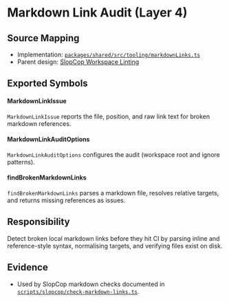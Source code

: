 # Markdown Link Audit (Layer 4)

## Source Mapping
- Implementation: [`packages/shared/src/tooling/markdownLinks.ts`](../../../packages/shared/src/tooling/markdownLinks.ts)
- Parent design: [SlopCop Workspace Linting](../../layer-3/slopcop.mdmd.md)

## Exported Symbols

#### MarkdownLinkIssue
`MarkdownLinkIssue` reports the file, position, and raw link text for broken markdown references.

#### MarkdownLinkAuditOptions
`MarkdownLinkAuditOptions` configures the audit (workspace root and ignore patterns).

#### findBrokenMarkdownLinks
`findBrokenMarkdownLinks` parses a markdown file, resolves relative targets, and returns missing references as issues.

## Responsibility
Detect broken local markdown links before they hit CI by parsing inline and reference-style syntax, normalising targets, and verifying files exist on disk.

## Evidence
- Used by SlopCop markdown checks documented in [`scripts/slopcop/check-markdown-links.ts`](../../../scripts/slopcop/check-markdown-links.ts).
